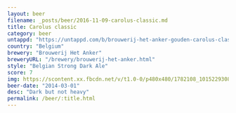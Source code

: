 ```yaml
---
layout: beer
filename: _posts/beer/2016-11-09-carolus-classic.md
title: Carolus classic
category: beer
untappd: "https://untappd.com/b/brouwerij-het-anker-gouden-carolus-classic/9087"
country: "Belgium"
brewery: "Brouwerij Het Anker"
breweryURL: "/brewery/brouwerij-het-anker.html"
style: "Belgian Strong Dark Ale"
score: 7
img: https://scontent.xx.fbcdn.net/v/t1.0-0/p480x480/1782108_10152293087803745_1558065696_n.jpg?oh=2d58bab1708cea00b9812f2e30a261d6&oe=5B044185
beer-date: "2014-03-01"
desc: "Dark but not heavy"
permalink: /beer/:title.html
---
```

